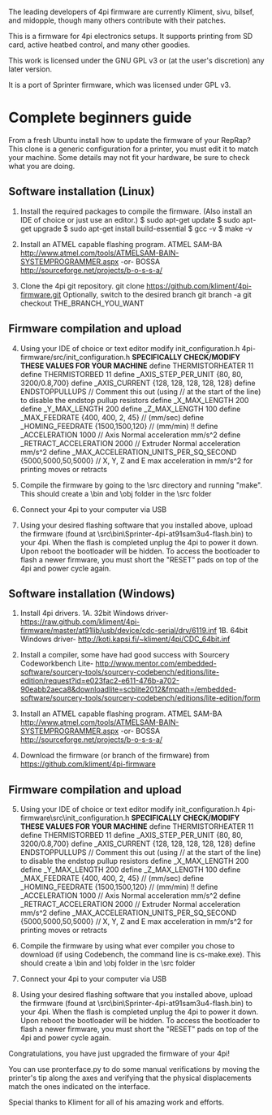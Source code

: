 The leading developers of 4pi firmware are currently Kliment, sivu, bilsef, and midopple, though many others contribute with their patches.

This is a firmware for 4pi electronics setups. It supports printing from SD card, active heatbed control, and many other goodies.

This work is licensed under the GNU GPL v3 or (at the user's discretion) any later version.

It is a port of Sprinter firmware, which was licensed under GPL v3.

Complete beginners guide
=======================

From a fresh Ubuntu install how to update the firmware of your RepRap?
This clone is a generic configuration for a printer, you must edit it to match your machine.
Some details may not fit your hardware, be sure to check what you are doing.

Software installation (Linux)
----------------------

1. Install the required packages to compile the firmware. (Also install an IDE of choice or just use an editor.)
   $ sudo apt-get update
   $ sudo apt-get upgrade
   $ sudo apt-get install build-essential
   $ gcc -v
   $ make -v

2. Install an ATMEL capable flashing program.
   ATMEL SAM-BA
   http://www.atmel.com/tools/ATMELSAM-BAIN-SYSTEMPROGRAMMER.aspx
    -or-
   BOSSA
   http://sourceforge.net/projects/b-o-s-s-a/

3. Clone the 4pi git repository. 
   git clone  https://github.com/kliment/4pi-firmware.git
Optionally, switch to the desired branch
   git branch -a
   git checkout THE_BRANCH_YOU_WANT
  
Firmware compilation and upload
-------------------------------

4. Using your IDE of choice or text editor modify init_configuration.h
   4pi-firmware/src/init_configuration.h
   **SPECIFICALLY CHECK/MODIFY THESE VALUES FOR YOUR MACHINE**
  define THERMISTORHEATER 11
  define THERMISTORBED 11
  define _AXIS_STEP_PER_UNIT {80, 80, 3200/0.8,700}
  define _AXIS_CURRENT {128, 128, 128, 128, 128}
  define ENDSTOPPULLUPS // Comment this out (using // at the start of the line) to disable the endstop pullup resistors
  define _X_MAX_LENGTH 200
  define _Y_MAX_LENGTH 200
  define _Z_MAX_LENGTH 100
  define _MAX_FEEDRATE {400, 400, 2, 45} // (mm/sec)
  define _HOMING_FEEDRATE {1500,1500,120} // (mm/min) !!
  define _ACCELERATION 1000 // Axis Normal acceleration mm/s^2
  define _RETRACT_ACCELERATION 2000 // Extruder Normal acceleration mm/s^2
  define _MAX_ACCELERATION_UNITS_PER_SQ_SECOND {5000,5000,50,5000} // X, Y, Z and E max acceleration in mm/s^2 for printing moves or retracts

5. Compile the firmware by going to the \src directory and running "make". This should create a \bin and \obj folder in the \src folder

6. Connect your 4pi to your computer via USB

7. Using your desired flashing software that you installed above, upload the firmware (found at \src\bin\Sprinter-4pi-at91sam3u4-flash.bin) to your 4pi.
When the flash is completed unplug the 4pi to power it down. Upon reboot the bootloader will be hidden. To access the bootloader to flash a newer firmware, you must short the "RESET" pads on top of the 4pi and power cycle again.

Software installation (Windows)
----------------------

1. Install 4pi drivers.
   1A. 32bit Windows driver- https://raw.github.com/kliment/4pi-firmware/master/at91lib/usb/device/cdc-serial/drv/6119.inf
   1B. 64bit Windows driver- http://koti.kapsi.fi/~kliment/4pi/CDC_64bit.inf

2. Install a compiler, some have had good success with Sourcery Codeworkbench Lite- http://www.mentor.com/embedded-software/sourcery-tools/sourcery-codebench/editions/lite-edition/request?id=e023fac2-e611-476b-a702-90eabb2aeca8&downloadlite=scblite2012&fmpath=/embedded-software/sourcery-tools/sourcery-codebench/editions/lite-edition/form

3. Install an ATMEL capable flashing program.
   ATMEL SAM-BA
   http://www.atmel.com/tools/ATMELSAM-BAIN-SYSTEMPROGRAMMER.aspx
    -or-
   BOSSA
   http://sourceforge.net/projects/b-o-s-s-a/

4. Download the firmware (or branch of the firmware) from https://github.com/kliment/4pi-firmware

Firmware compilation and upload
-------------------------------

5. Using your IDE of choice or text editor modify init_configuration.h
   4pi-firmware\src\init_configuration.h
   **SPECIFICALLY CHECK/MODIFY THESE VALUES FOR YOUR MACHINE**
  define THERMISTORHEATER 11
  define THERMISTORBED 11
  define _AXIS_STEP_PER_UNIT {80, 80, 3200/0.8,700}
  define _AXIS_CURRENT {128, 128, 128, 128, 128}
  define ENDSTOPPULLUPS // Comment this out (using // at the start of the line) to disable the endstop pullup resistors
  define _X_MAX_LENGTH 200
  define _Y_MAX_LENGTH 200
  define _Z_MAX_LENGTH 100
  define _MAX_FEEDRATE {400, 400, 2, 45} // (mm/sec)
  define _HOMING_FEEDRATE {1500,1500,120} // (mm/min) !!
  define _ACCELERATION 1000 // Axis Normal acceleration mm/s^2
  define _RETRACT_ACCELERATION 2000 // Extruder Normal acceleration mm/s^2
  define _MAX_ACCELERATION_UNITS_PER_SQ_SECOND {5000,5000,50,5000} // X, Y, Z and E max acceleration in mm/s^2 for printing moves or retracts

6. Compile the firmware by using what ever compiler you chose to download (if using Codebench, the command line is cs-make.exe). This should create a \bin and \obj folder in the \src folder

7. Connect your 4pi to your computer via USB

8. Using your desired flashing software that you installed above, upload the firmware (found at \src\bin\Sprinter-4pi-at91sam3u4-flash.bin) to your 4pi.
When the flash is completed unplug the 4pi to power it down. Upon reboot the bootloader will be hidden. To access the bootloader to flash a newer firmware, you must short the "RESET" pads on top of the 4pi and power cycle again.

Congratulations, you have just upgraded the firmware of your 4pi!

You can use pronterface.py to do some manual verifications by moving the printer's tip along 
the axes and verifying that the physical displacements match the ones indicated on the interface. 

Special thanks to Kliment for all of his amazing work and efforts.
